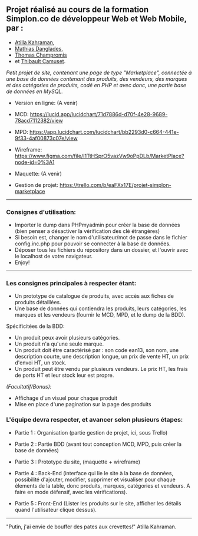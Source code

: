 ## Projet réalisé au cours de la formation Simplon.co de développeur Web et Web Mobile, par :

- [Atilla Kahraman](https://github.com/atillakah), 
- [Mathias Danglades](https://github.com/mathiasdgs),
- [Thomas Champromis](https://github.com/thomaschampromis)
- et [Thibault Camuset](https://github.com/Thibault-Camuset). 

*Petit projet de site, contenant une page de type "Marketplace", connectée à une base de données contenant des produits, des vendeurs, des marques et des catégories de produits, codé en PHP et avec donc, une partie base de données en MySQL.*


- Version en ligne: (A venir)

- MCD: https://lucid.app/lucidchart/71d7886d-d70f-4e28-9689-78acd7112382/view
- MPD: https://app.lucidchart.com/lucidchart/bb2293d0-c664-441e-9f33-4af00873c07e/view


- Wireframe: https://www.figma.com/file/I1TtHSprO5vazVw9oPpDLb/MarketPlace?node-id=0%3A1
- Maquette: (A venir)


- Gestion de projet: https://trello.com/b/eaFXx17E/projet-simplon-marketplace

---

### Consignes d'utilisation:

- Importer le dump dans PHPmyadmin pour créer la base de données (bien penser a désactiver la vérification des clé étrangères)
- Si besoin est, changer le nom d'utilisateur/mot de passe dans le fichier config.inc.php pour pouvoir se connecter à la base de données.
- Déposer tous les fichiers du répository dans un dossier, et l'ouvrir avec le localhost de votre navigateur.
- Enjoy!

---

### Les consignes principales à respecter étant:

- Un prototype de catalogue de produits, avec accès aux fiches de produits détaillées.
- Une base de données qui contiendra les produits, leurs catégories, les marques et les vendeurs (fournir le MCD, MPD, et le dump de la BDD).

Spécificitées de la BDD:

- Un produit peux avoir plusieurs catégories.
- Un produit n'a qu'une seule marque.
- Un produit doit être caractérisé par : son code ean13, son nom, une description courte, une description longue, un prix de vente HT, un prix d'envoi HT, un stock.
- Un produit peut être vendu par plusieurs vendeurs. Le prix HT, les frais de ports HT et leur stock leur est propre.

*(Facultatif/Bonus):*
- Affichage d'un visuel pour chaque produit
- Mise en place d'une pagination sur la page des produits

### L'équipe devra respecter, et avancer selon plusieurs étapes:

- Partie 1 : Organisation (partie gestion de projet, ici, sous Trello)

- Partie 2 : Partie BDD (avant tout conception MCD, MPD, puis créer la base de données)

- Partie 3 : Prototype du site, (maquette + wireframe)

- Partie 4 : Back-End (interface qui lie le site à la base de données, possibilité d'ajouter, modifier, supprimer et visualiser pour chaque élements de la table, donc produits, marques, catégories et vendeurs. A faire en mode défensif, avec les vérifications).

- Partie 5 : Front-End (Lister les produits sur le site, afficher les détails quand l'utilisateur clique dessus).

---

"Putin, j'ai envie de bouffer des pates aux crevettes!" Atilla Kahraman.
